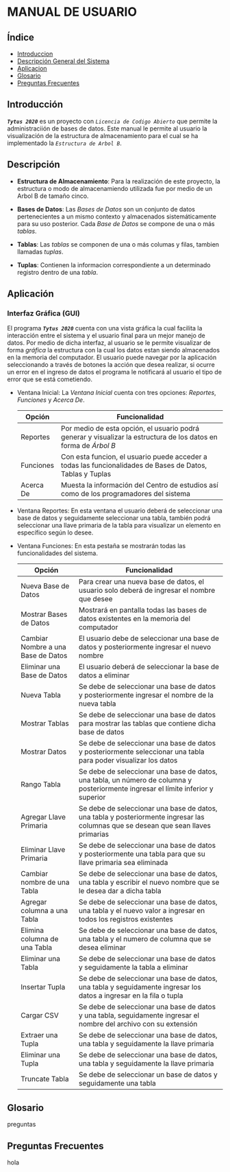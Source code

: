  MANUAL DE USUARIO
===================
## Índice
- [Introduccion](#introduccion)
- [Descripción General del Sistema](#descrip)
- [Aplicacion](#apli)
- [Glosario](#glosario)
- [Preguntas Frecuentes](#questions)

<div id='introduccion'/>

## Introducción
**_`Tytus 2020`_** es un proyecto con *_`Licencia de Codigo Abierto`_* que permite la administraciión de bases de datos. Este manual le permite al usuario la visualización de la estructura de almacenamiento para el cual se ha implementado la _`Estructura de Arbol B`_.

<div id='descrip'/>

## Descripción

  - **Estructura de Almacenamiento**: 
Para la realización de este proyecto, la estructura o modo de almacenamiendo utilizada fue por medio de un Arbol B de tamaño cinco.
  - **Bases de Datos**:
Las _Bases de Datos_ son un conjunto de datos pertenecientes a un mismo contexto y almacenados sistemáticamente para su uso posterior. Cada _Base de Datos_ se compone de una o más _tablas_.
  
  - **Tablas**:
Las _tablas_ se componen de una o más columas y filas, tambien llamadas _tuplas_.

 - **Tuplas**:
Contienen la informacion correspondiente a un determinado registro dentro de una _tabla_.  

<div id='apli'/>

## Aplicación
### Interfaz Gráfica (GUI)
El programa **_`Tytus 2020`_** cuenta con una vista gráfica la cual facilita la interacción entre el sistema y el usuario final para un mejor manejo de datos. Por medio de dicha interfaz, al usuario se le permite visualizar de forma _gráfica_ la estructura con la cual los datos estan siendo almacenados en la memoria del computador. El usuario puede navegar por la aplicación seleccionando a través de botones la acción que desea realizar, si ocurre un error en el ingreso de datos el programa le notificará al usuario el tipo de error que se está cometiendo. 

- Ventana Inicial: La _Ventana Inicial_ cuenta con tres opciones: *Reportes*, *Funciones* y *_Acerca De_*.
     
     | **Opción** | **Funcionalidad** |
     | ---------- | ----------------- |
     | Reportes   | Por medio de esta opción, el usuario podrá generar y visualizar la estructura de los datos en forma de _Árbol B_ |
     | Funciones  | Con esta funcion, el usuario puede acceder a todas las funcionalidades de Bases de Datos, Tablas y Tuplas  |
     | Acerca De  | Muesta la información del Centro de estudios así como de los programadores del sistema |
     
- Ventana Reportes: En esta ventana el usuario deberá de seleccionar una base de datos y seguidamente seleccionar una tabla, también podrá seleccionar una llave primaria de la tabla para visualizar un elemento en específico según lo desee.

- Ventana Funciones: En esta pestaña se mostrarán todas las funcionalidades del sistema.

     | **Opción**                         | **Funcionalidad** |
     | ----------------------             | ----------------- |
     | Nueva Base de Datos                | Para crear una nueva base de datos, el usuario solo deberá de ingresar el nombre que desee |
     | Mostrar Bases de Datos             | Mostrará en pantalla todas las bases de datos existentes en la memoria del computador |
     | Cambiar Nombre a una Base de Datos | El usuario debe de seleccionar una base de datos y posteriormente ingresar el nuevo nombre |
     | Eliminar una Base de Datos         | El usuario deberá de seleccionar la base de datos a eliminar |
     | Nueva Tabla                        | Se debe de seleccionar una base de datos y posteriormente ingresar el nombre de la nueva tabla |
     | Mostrar Tablas                     | Se debe de seleccionar una base de datos para mostrar las tablas que contiene dicha base de datos |
     | Mostrar Datos                      | Se debe de seleccionar una base de datos y posteriormente seleccionar una tabla para poder visualizar los datos |
     | Rango Tabla                        | Se debe de seleccionar una base de datos, una tabla, un número de columna y posteriormente ingresar el límite inferior y superior |
     | Agregar Llave Primaria             | Se debe de seleccionar una base de datos, una tabla y posteriormente ingresar las columnas que se desean que sean llaves primarias |
     | Eliminar Llave Primaria            | Se debe de seleccionar una base de datos y posteriormente una tabla para que su llave primaria sea eliminada |
     | Cambiar nombre de una Tabla        | Se debe de seleccionar una base de datos, una tabla y escribir el nuevo nombre que se le desea dar a dicha tabla |
     | Agregar columna a una Tabla        | Se debe de seleccionar una base de datos, una tabla y el nuevo valor a ingresar en todos los registros existentes |
     | Elimina columna de una Tabla       | Se debe de seleccionar una base de datos, una tabla y el numero de columna que se desea eliminar |
     | Eliminar una Tabla                 | Se debe de seleccionar una base de datos y seguidamente la tabla a eliminar |
     | Insertar Tupla                     | Se debe de seleccionar una base de datos, una tabla y seguidamente ingresar los datos a ingresar en la fila o tupla |
     | Cargar CSV                         | Se debe de seleccionar una base de datos y una tabla, seguidamente ingresar el nombre del archivo con su extensión |
     | Extraer una Tupla                  | Se debe de seleccionar una base de datos, una tabla y seguidamente la llave primaria |
     | Eliminar una Tupla                 | Se debe de seleccionar una base de datos, una tabla y seguidamente la llave primaria |
     | Truncate Tabla                     | Se debe de seleccionar un base de datos y seguidamente una tabla |
   
     
<div id='glosario'/>

## Glosario
preguntas

<div id='questions'/>

## Preguntas Frecuentes
hola
